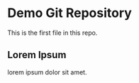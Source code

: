 # Demo Git Repository

This is the first file in this repo.

## Lorem Ipsum

lorem ipsum dolor sit amet.
